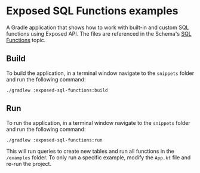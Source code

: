 # Exposed SQL Functions examples

A Gradle application that shows how to work with built-in and custom SQL functions using Exposed API.
The files are referenced in the Schema's [SQL Functions](../../topics/SQL-Functions.md) topic.

## Build

To build the application, in a terminal window navigate to the `snippets` folder and run the following command:

```shell
./gradlew :exposed-sql-functions:build
```

## Run

To run the application, in a terminal window navigate to the `snippets` folder and run the following command:

```shell
./gradlew :exposed-sql-functions:run
```

This will run queries to create new tables and run all functions in the `/examples` folder.
To only run a specific example, modify the `App.kt` file and re-run the project.
